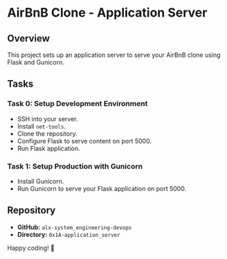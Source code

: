 # AirBnB Clone - Application Server

## Overview

This project sets up an application server to serve your AirBnB clone using Flask and Gunicorn.

## Tasks

### Task 0: Setup Development Environment

- SSH into your server.
- Install `net-tools`.
- Clone the repository.
- Configure Flask to serve content on port 5000.
- Run Flask application.

### Task 1: Setup Production with Gunicorn

- Install Gunicorn.
- Run Gunicorn to serve your Flask application on port 5000.

## Repository

- **GitHub:** `alx-system_engineering-devops`
- **Directory:** `0x1A-application_server`

Happy coding! 🚀
